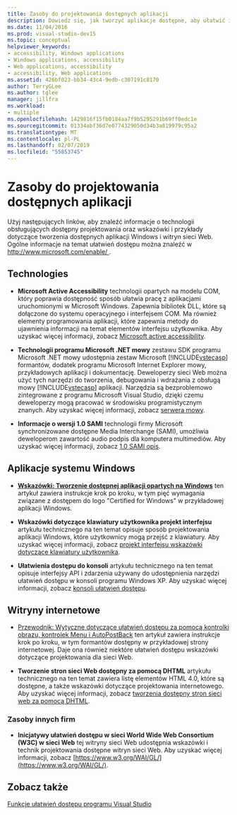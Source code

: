 ```yaml
---
title: Zasoby do projektowania dostępnych aplikacji
description: Dowiedz się, jak tworzyć aplikacje dostępne, aby ułatwić ich dla osób niepełnosprawnych, można użyć.
ms.date: 11/04/2016
ms.prod: visual-studio-dev15
ms.topic: conceptual
helpviewer_keywords:
- accessibility, Windows applications
- Windows applications, accessibility
- Web applications, accessibility
- accessibility, Web applications
ms.assetid: 426bf023-bb34-43c4-9edb-c307191c8170
author: TerryGLee
ms.author: tglee
manager: jillfra
ms.workload:
- multiple
ms.openlocfilehash: 1429816f15fb0184aa7f9b5295291b69ff0edc1e
ms.sourcegitcommit: 01334abf36d7e0774329050d34b3a819979c95a2
ms.translationtype: MT
ms.contentlocale: pl-PL
ms.lasthandoff: 02/07/2019
ms.locfileid: "55853745"
---
```

# <a name="resources-for-designing-accessible-applications"></a>Zasoby do projektowania dostępnych aplikacji

Użyj następujących linków, aby znaleźć informacje o technologii obsługujących dostępny projektowania oraz wskazówki i przykłady dotyczące tworzenia dostępnych aplikacji Windows i witryn sieci Web. Ogólne informacje na temat ułatwień dostępu można znaleźć w [ http://www.microsoft.com/enable/ ](http://www.microsoft.com/enable/).

## <a name="technologies"></a>Technologies

* **Microsoft Active Accessibility** technologii opartych na modelu COM, który poprawia dostępność sposób ułatwia pracę z aplikacjami uruchomionymi w Microsoft Windows. Zapewnia bibliotek DLL, które są dołączone do systemu operacyjnego i interfejsem COM. Ma również elementy programowania aplikacji, które zapewnia metody do ujawnienia informacji na temat elementów interfejsu użytkownika. Aby uzyskać więcej informacji, zobacz [Microsoft active accessibility](/windows/desktop/WinAuto/microsoft-active-accessibility).

* **Technologii programu Microsoft .NET mowy** zestawu SDK programu Microsoft .NET mowy udostępnia zestaw Microsoft [!INCLUDE[vstecasp](../../code-quality/includes/vstecasp_md.md)] formantów, dodatek programu Microsoft Internet Explorer mowy, przykładowych aplikacji i dokumentację. Deweloperzy sieci Web można użyć tych narzędzi do tworzenia, debugowania i wdrażania z obsługą mowy [!INCLUDE[vstecasp](../../code-quality/includes/vstecasp_md.md)] aplikacji. Narzędzia są bezproblemowo zintegrowane z programu Microsoft Visual Studio, dzięki czemu deweloperzy mogą pracować w środowisku programistycznym znanych. Aby uzyskać więcej informacji, zobacz [serwera mowy](/previous-versions/office/developer/speech-technologies/ms950383\(v\=msdn.10\)).

* **Informacje o wersji 1.0 SAMI** technologii firmy Microsoft synchronizowane dostępne Media Interchange (SAMI), umożliwia deweloperom zawartość audio podpis dla komputera multimediów. Aby uzyskać więcej informacji, zobacz [1.0 SAMI opis](/previous-versions/windows/desktop/dnacc/understanding-sami-1.0).

## <a name="windows-applications"></a>Aplikacje systemu Windows

* **[Wskazówki: Tworzenie dostępnej aplikacji opartych na Windows](/dotnet/framework/winforms/advanced/walkthrough-creating-an-accessible-windows-based-application)**  ten artykuł zawiera instrukcje krok po kroku, w tym pięć wymagania związane z dostępem do logo "Certified for Windows" w przykładowej aplikacji Windows.

* **Wskazówki dotyczące klawiatury użytkownika projekt interfejsu** artykułu technicznego na ten temat opisuje sposób projektowania aplikacji Windows, które użytkownicy mogą przejść z klawiatury. Aby uzyskać więcej informacji, zobacz [projekt interfejsu wskazówki dotyczące klawiatury użytkownika](/previous-versions/windows/desktop/dnacc/guidelines-for-keyboard-user-interface-design).

* **Ułatwienia dostępu do konsoli** artykułu technicznego na ten temat opisuje interfejsy API i zdarzenia używany do udostępnienia narzędzi ułatwień dostępu w konsoli programu Windows XP. Aby uzyskać więcej informacji, zobacz [konsoli ułatwień dostępu](/previous-versions/windows/desktop/dnacc/console-accessibility).

## <a name="websites"></a>Witryny internetowe

-   [Przewodnik: Wytyczne dotyczące ułatwień dostępu za pomocą kontrolki obrazu, kontrolek Menu i AutoPostBack](https://msdn.microsoft.com/Library/ff7b5021-48b3-46bf-921f-9fe1e0e32202) ten artykuł zawiera instrukcje krok po kroku, w tym formantów dostępny w przykładowej strony internetowej. Daje ona również niektóre ułatwień dostępu wskazówki dotyczące projektowania dla sieci Web.

-   **Tworzenie stron sieci Web dostępny za pomocą DHTML** artykułu technicznego na ten temat zawiera listę elementów HTML 4.0, które są dostępne, a także wskazówki dotyczące projektowania internetowego. Aby uzyskać więcej informacji, zobacz [tworzenia dostępny stron sieci web za pomocą DHTML](https://msdn.microsoft.com/library/ms528445.aspx).

### <a name="third-party-resources"></a>Zasoby innych firm

-   **Inicjatywy ułatwień dostępu w sieci World Wide Web Consortium (W3C) w sieci Web** tej witryny sieci Web udostępnia wskazówki i technik projektowania dostępne witryn sieci Web. Aby uzyskać więcej informacji, zobacz [https://www.w3.org/WAI/GL/](https://www.w3.org/WAI/GL/).

## <a name="see-also"></a>Zobacz także

[Funkcje ułatwień dostępu programu Visual Studio](../../ide/reference/accessibility-features-of-visual-studio.md)
